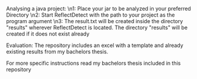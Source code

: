 Analysing a java project:
\n1: Place your jar to be analyzed in your preferred Directory
\n2: Start ReflectDetect with the path to your project as the program argument
\n3: The result.txt will be created inside the directory "results" wherever ReflectDetect is located. The directory "results" will be created if it does not exist already

Evaluation:
The repository includes an excel with a template and already existing results from my bachelors thesis.


For more specific instructions read my bachelors thesis included in this repository
